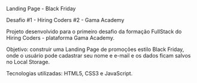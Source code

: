 Landing Page - Black Friday

Desafio #1 - Hiring Coders #2 - Gama Academy

Projeto desenvolvido para o primeiro desafio da formação FullStack do Hiring Coders - plataforma Gama Academy.

Objetivo: construir uma Landing Page de promoções estilo Black Friday, onde o usuário pode cadastrar seu nome e e-mail e os dados ficam salvos no Local Storage.

Tecnologias utilizadas: HTML5, CSS3 e JavaScript.